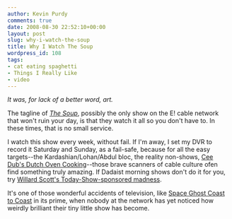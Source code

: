 ```yaml
---
author: Kevin Purdy
comments: true
date: 2008-08-30 22:52:10+00:00
layout: post
slug: why-i-watch-the-soup
title: Why I Watch The Soup
wordpress_id: 108
tags:
- cat eating spaghetti
- Things I Really Like
- video
---
```



_It was, for lack of a better word, art._

The tagline of _[The Soup](http://www.eonline.com/uberblog/the_soup/index.2.html)_, possibly the only show on the E! cable network that won't ruin your day, is that they watch it all so you don't have to. In these times, that is no small service.

I watch this show every week, without fail. If I'm away, I set my DVR to record it Saturday and Sunday, as a fail-safe, because for all the easy targets--the Kardashian/Lohan/Abdul bloc, the reality non-shows, [Cee Dub's Dutch Oven Cooking](http://www.ceedubs.com/)--those brave scanners of cable culture ofen find something truly amazing. If Dadaist morning shows don't do it for you, try [Willard Scott's Today-Show-sponsored madness](http://www.youtube.com/watch?v=yhvGUnkFd0Q).

It's one of those wonderful accidents of television, like [Space Ghost Coast to Coast](http://en.wikipedia.org/wiki/Space_Ghost_Coast_to_Coast) in its prime, when nobody at the network has yet noticed how weirdly brilliant their tiny little show has become.
